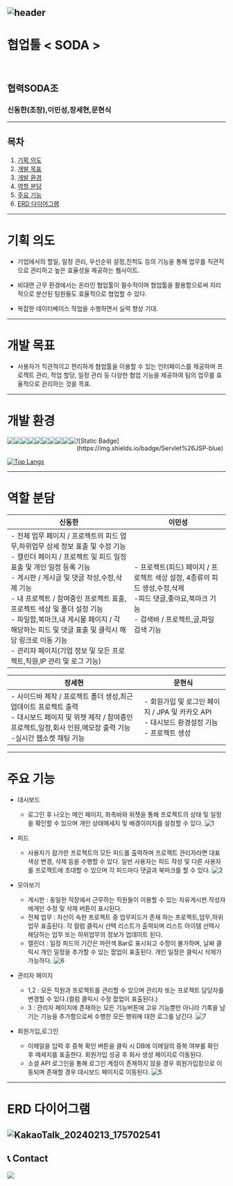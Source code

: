 <div align="left">
  
![header](https://capsule-render.vercel.app/api?type=waving&color=timeGradient&text=Welcome%20to%20SODA's%20GitHub%20👋&animation=twinkling&fontSize=35&fontAlignY=40&fontAlign=70&height=250)
---
# 협업툴 < SODA >
<br>

## 협력SODA조
### 신동한(조장),이민성,장세현,문현식

---

## 목차


1. [기획 의도](#기획-의도)
2. [개발 목표](#개발-목표)
3. [개발 환경](#개발-환경)
4. [역할 분담](#역할-분담)
5. [주요 기능](#주요-기능)
6. [ERD 다이어그램](#erd-다이어그램)

---


# 기획 의도

* 기업에서의 할일, 일정 관리, 우선순위 설정,진척도 등의 기능을 통해 업무를 직관적으로 관리하고 높은 효율성을 제공하는 웹사이트.


* 비대면 근무 환경에서는 온라인 협업툴이 필수적이며 협업툴을 활용함으로써 지리적으로 분산된 팀원들도 효율적으로 협업할 수 있다.


* 복잡한 데이터베이스 작업을 수행하면서 실력 향상 기대.
---
# 개발 목표


* 사용자가 직관적이고 편리하게 협업툴을 이용할 수 있는 인터페이스를 제공하며 프로젝트 관리, 작업 할당, 일정 관리 등 다양한 협업 기능을 제공하여 팀의 업무를 효율적으로 관리하는 것을 목표.
---
# 개발 환경
<div style="display:flex; flex-direction:row;">
    <img src="https://img.shields.io/badge/Java-007396?style=for-the-badge&logo=Java&logoColor=white"> 
    <img src="https://img.shields.io/badge/Spring Boot-6DB33F?style=for-the-badge&logo=spring boot&logoColor=white"> 
    <img src="https://img.shields.io/badge/Gradle-02303A?style=for-the-badge&logo=gradle&logoColor=white">
    <img src="https://img.shields.io/badge/oracle-F80000?style=for-the-badge&logo=oracle&logoColor=white">
    <br>
    <img src="https://img.shields.io/badge/apache tomcat-F8DC75?style=for-the-badge&logo=apachetomcat&logoColor=black">
    <br>
    <img src="https://img.shields.io/badge/html5-E34F26?style=flat-square&logo=html5&logoColor=white"> 
    <img src="https://img.shields.io/badge/css-1572B6?style=flat-square&logo=css3&logoColor=white"> 
    <img src="https://img.shields.io/badge/javascript-F7DF1E?style=flat-square&logo=javascript&logoColor=black"> 
    <img src="https://img.shields.io/badge/bootstrap-7952B3?style=flat-square&logo=bootstrap&logoColor=white">
   <img src="https://img.shields.io/badge/jquery-0769AD?style=flat-square&logo=jquery&logoColor=white">
  ![Static Badge](https://img.shields.io/badge/Servlet%26JSP-blue)
</div>


[![Top Langs](https://github-readme-stats.vercel.app/api/top-langs/?username=DHLaptop)](https://github.com/anuraghazra/github-readme-stats)

---

# 역할 분담
<table>
<thead>
<tr>
<th>신동한</th>
<th>이민성</th>
</tr>
</thead>
<tbody>
<tr>
<td>- 전체 업무 페이지 / 프로젝트의 피드 업무,하위업무 상세 정보 표출 및 수정 기능<br>- 캘린더 페이지 / 프로젝트 및 피드 일정 표출 및 개인 일정 등록 기능<br>- 게시판 / 게시글 및 댓글 작성,수정,삭제 기능<br>- 내 프로젝트 / 참여중인 프로젝트 표출, 프로젝트 색상 및 폴더 설정 기능
<br>- 파일함,북마크,내 게시물 페이지 / 각 해당하는 피드 및 댓글 표출 및 클릭시 해당 링크로 이동 기능<br>- 관리자 페이지(기업 정보 및 모든 프로젝트,직원,IP 관리 및 로그 기능)</td>
<td>- 프로젝트(피드) 페이지 / 프로젝트 색상 설정, 4종류의 피드 생성,수정,삭제<br>-피드 댓글,좋아요,북마크 기능<br>- 검색바 / 프로젝트,글,파일 검색 기능</td>
</tr>
</tbody>
</table>

<table>
<thead>
<tr>
<th>장세현</th>
<th>문현식</th>
</tr>
</thead>
<tbody>
<tr>
<td>- 사이드바 제작 / 프로젝트 폴더 생성,최근 업데이트 프로젝트 출력 <br>- 대시보드 페이지 및 위젯 제작 / 참여중인 프로젝트,일정,회사 인원,메모장 출력 기능 <br>-실시간 웹소켓 채팅 기능</td>
<td>- 회원가입 및 로그인 페이지 / JPA 및 카카오 API<br>- 대시보드 환경설정 기능<br>- 프로젝트 생성</td>
</tr>
</tbody>
</table>

---
# 주요 기능
* 대시보드


  -  로그인 후 나오는 메인 페이지, 좌측바와 위젯을 통해 프로젝트의 상태 및 일정을 확인할 수 있으며 개인 상태메세지 및 배경이미지를 설정할 수 있다.
    ![1](https://github.com/DHLaptop/ToolSoda/assets/159864643/b110eccf-a917-43ab-a5a9-4c94bec17adb)


* 피드

  - 사용자가 참가한 프로젝트의 모든 피드를 출력하며 프로젝트 관리자라면  대표 색상 변경, 삭제 등을 수행할 수 있다. 일반 사용자는 피드 작성 및 다른 사용자를 프로젝트에 초대할 수 있으며 각 피드마다 댓글과 북마크를 할 수 있다.
   ![2](https://github.com/DHLaptop/ToolSoda/assets/159864643/819e7dfd-7e7c-49c9-9a13-9f47a1a6b4fd)


* 모아보기

  - 게시판 : 동일한 직장에서 근무하는 직원들이 이용할 수 있는 자유게시판.작성자에게만 수정 및 삭제 버튼이 표시된다.
  - 전체 업무 : 자신이 속한 프로젝트 중 업무피드가 존재 하는 프로젝트,업무,하위업무 표출된다. 각 컬럼 클릭시 선택 리스트가 출력되며 리스트 아이템 선택시 해당하는 업무 또는 하위업무의 정보가 업데이트 된다.
  - 캘린더 : 일정 피드의 기간은 파란색 Bar로 표시되고 수정이 불가하며, 날짜 클릭시 개인 일정을 추가할 수 있는 팝업이 표출된다. 개인 일정은 클릭시 삭제가 가능하다.
  ![6](https://github.com/DHLaptop/ToolSoda/assets/159864643/eaa15eb0-4061-4ee1-adaf-c289c81a40e1)


* 관리자 페이지

  - 1,2 : 모든 직원과 프로젝트를 관리할 수 있으며 관리자 또는 프로젝트 담당자를 변경할 수 있다.(컬럼 클릭시 수정 팝업이 표출된다.)
  - 3 : 관리자 페이지에 존재하는 모든 기능버튼에 고유 기능뿐만 아니라 기록을 남기는 기능을 추가함으로써 수행한 모든 행위에 대한 로그를 남긴다.
  ![7](https://github.com/DHLaptop/ToolSoda/assets/159864643/825afd95-39e3-4e60-bbf9-185324049bd0)

 
* 회원가입,로그인

  - 이메일을 입력 후 중복 확인 버튼을 클릭 시 DB에 이메일의 중복 여부를 확인 후 메세지를 표출한다. 회원가입 성공 후 회사 생성 페이지로 이동된다.
  - 소셜 API 로그인을 통해 로그인 계정이 존재하지 않을 경우 회원가입창으로 이동되며 존재할 경우 대시보드 페이지로 이동된다.
  ![5](https://github.com/DHLaptop/ToolSoda/assets/159864643/78a3969b-1832-49e8-be15-91e03d8418e6)

---
# ERD 다이어그램
![KakaoTalk_20240213_175702541](https://github.com/DHLaptop/ToolSoda/assets/159864643/29d96d9c-4a1c-4b16-b390-bafec54b4052)
---
## 📞 Contact
<div style="display:flex; flex-direction:row;">
    <a href="mailto:luckpigsdh@gmail.com">
        <img src="https://img.shields.io/badge/Gmail-EA4335?style=for-the-badge&logo=Gmail&logoColor=white"> 
    </a>
</div><br>
    

</div>
